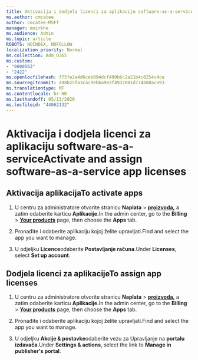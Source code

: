 ```yaml
---
title: Aktivacija i dodjela licenci za aplikaciju software-as-a-service
ms.author: cmcatee
author: cmcatee-MSFT
manager: mnirkhe
ms.audience: Admin
ms.topic: article
ROBOTS: NOINDEX, NOFOLLOW
localization_priority: Normal
ms.collection: Adm_O365
ms.custom:
- "9000563"
- "2422"
ms.openlocfilehash: f75fe2a4d6ceb094dcf490b6c2a21b4c8254c4ce
ms.sourcegitcommit: a98b25fa3cac9ebba983f4932881d774880aca93
ms.translationtype: MT
ms.contentlocale: hr-HR
ms.lasthandoff: 05/13/2020
ms.locfileid: "44062132"
---
```

# <a name="activate-and-assign-software-as-a-service-app-licenses"></a><span data-ttu-id="fbe22-102">Aktivacija i dodjela licenci za aplikaciju software-as-a-service</span><span class="sxs-lookup"><span data-stu-id="fbe22-102">Activate and assign software-as-a-service app licenses</span></span> 

## <a name="to-activate-apps"></a><span data-ttu-id="fbe22-103">Aktivacija aplikacija</span><span class="sxs-lookup"><span data-stu-id="fbe22-103">To activate apps</span></span>

1. <span data-ttu-id="fbe22-104">U centru za administratore otvorite stranicu **Naplata**  >  **[proizvoda,](https://go.microsoft.com/fwlink/p/?linkid=842054)** a zatim odaberite karticu **Aplikacije.**</span><span class="sxs-lookup"><span data-stu-id="fbe22-104">In the admin center, go to the **Billing** > **[Your products](https://go.microsoft.com/fwlink/p/?linkid=842054)** page, then choose the **Apps** tab.</span></span>

2. <span data-ttu-id="fbe22-105">Pronađite i odaberite aplikaciju kojoj želite upravljati.</span><span class="sxs-lookup"><span data-stu-id="fbe22-105">Find and select the app you want to manage.</span></span>

3. <span data-ttu-id="fbe22-106">U odjeljku **Licence**odaberite **Postavljanje računa**.</span><span class="sxs-lookup"><span data-stu-id="fbe22-106">Under **Licenses**, select **Set up account**.</span></span>  

## <a name="to-assign-app-licenses"></a><span data-ttu-id="fbe22-107">Dodjela licenci za aplikacije</span><span class="sxs-lookup"><span data-stu-id="fbe22-107">To assign app licenses</span></span>

1. <span data-ttu-id="fbe22-108">U centru za administratore otvorite stranicu **Naplata**  >  **[proizvoda,](https://go.microsoft.com/fwlink/p/?linkid=842054)** a zatim odaberite karticu **Aplikacije.**</span><span class="sxs-lookup"><span data-stu-id="fbe22-108">In the admin center, go to the **Billing** > **[Your products](https://go.microsoft.com/fwlink/p/?linkid=842054)** page, then choose the **Apps** tab.</span></span>

2. <span data-ttu-id="fbe22-109">Pronađite i odaberite aplikaciju kojoj želite upravljati.</span><span class="sxs-lookup"><span data-stu-id="fbe22-109">Find and select the app you want to manage.</span></span>  

3. <span data-ttu-id="fbe22-110">U odjeljku **Akcije & postavke**odaberite vezu za Upravljanje na **portalu izdavača**.</span><span class="sxs-lookup"><span data-stu-id="fbe22-110">Under **Settings & actions**, select the link to **Manage in publisher's portal**.</span></span>